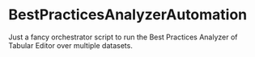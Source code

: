 # BestPracticesAnalyzerAutomation
Just a fancy orchestrator script to run the Best Practices Analyzer of Tabular Editor over multiple datasets.
